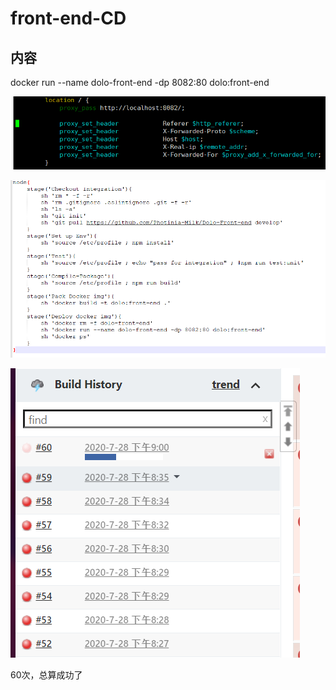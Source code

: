 # front-end-CD

## 内容

docker run --name dolo-front-end -dp 8082:80 dolo:front-end



![image-20200729041425462](front-end-CD.assets/image-20200729041425462.png)



![image-20200729044043605](front-end-CD.assets/image-20200729044043605.png)



![image-20200729050134535](front-end-CD.assets/image-20200729050134535.png)

60次，总算成功了

